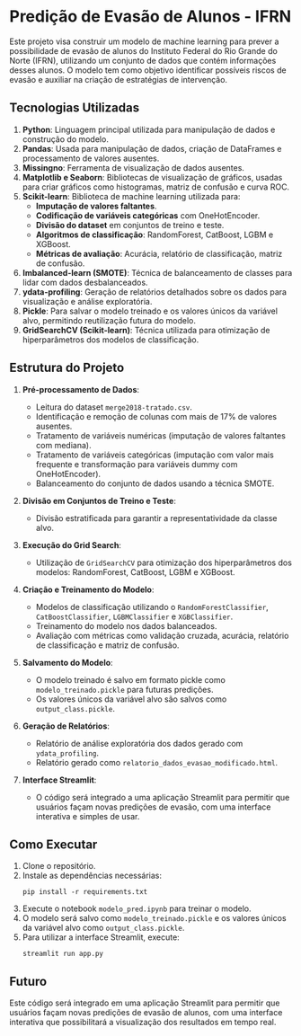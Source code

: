 # Predição de Evasão de Alunos - IFRN

Este projeto visa construir um modelo de machine learning para prever a possibilidade de evasão de alunos do Instituto Federal do Rio Grande do Norte (IFRN), utilizando um conjunto de dados que contém informações desses alunos. O modelo tem como objetivo identificar possíveis riscos de evasão e auxiliar na criação de estratégias de intervenção.

## Tecnologias Utilizadas

1. **Python**: Linguagem principal utilizada para manipulação de dados e construção do modelo.
2. **Pandas**: Usada para manipulação de dados, criação de DataFrames e processamento de valores ausentes.
3. **Missingno**: Ferramenta de visualização de dados ausentes.
4. **Matplotlib e Seaborn**: Bibliotecas de visualização de gráficos, usadas para criar gráficos como histogramas, matriz de confusão e curva ROC.
5. **Scikit-learn**: Biblioteca de machine learning utilizada para:
   - **Imputação de valores faltantes**.
   - **Codificação de variáveis categóricas** com OneHotEncoder.
   - **Divisão do dataset** em conjuntos de treino e teste.
   - **Algoritmos de classificação**: RandomForest, CatBoost, LGBM e XGBoost.
   - **Métricas de avaliação**: Acurácia, relatório de classificação, matriz de confusão.
6. **Imbalanced-learn (SMOTE)**: Técnica de balanceamento de classes para lidar com dados desbalanceados.
7. **ydata-profiling**: Geração de relatórios detalhados sobre os dados para visualização e análise exploratória.
8. **Pickle**: Para salvar o modelo treinado e os valores únicos da variável alvo, permitindo reutilização futura do modelo.
9. **GridSearchCV (Scikit-learn)**: Técnica utilizada para otimização de hiperparâmetros dos modelos de classificação.

## Estrutura do Projeto

1. **Pré-processamento de Dados**:
   - Leitura do dataset `merge2018-tratado.csv`.
   - Identificação e remoção de colunas com mais de 17% de valores ausentes.
   - Tratamento de variáveis numéricas (imputação de valores faltantes com mediana).
   - Tratamento de variáveis categóricas (imputação com valor mais frequente e transformação para variáveis dummy com OneHotEncoder).
   - Balanceamento do conjunto de dados usando a técnica SMOTE.

2. **Divisão em Conjuntos de Treino e Teste**:
   - Divisão estratificada para garantir a representatividade da classe alvo.

3. **Execução do Grid Search**:
   - Utilização de `GridSearchCV` para otimização dos hiperparâmetros dos modelos: RandomForest, CatBoost, LGBM e XGBoost.

4. **Criação e Treinamento do Modelo**:
   - Modelos de classificação utilizando o `RandomForestClassifier`, `CatBoostClassifier`, `LGBMClassifier` e `XGBClassifier`.
   - Treinamento do modelo nos dados balanceados.
   - Avaliação com métricas como validação cruzada, acurácia, relatório de classificação e matriz de confusão.

5. **Salvamento do Modelo**:
   - O modelo treinado é salvo em formato pickle como `modelo_treinado.pickle` para futuras predições.
   - Os valores únicos da variável alvo são salvos como `output_class.pickle`.

6. **Geração de Relatórios**:
   - Relatório de análise exploratória dos dados gerado com `ydata_profiling`.
   - Relatório gerado como `relatorio_dados_evasao_modificado.html`.

7. **Interface Streamlit**:
   - O código será integrado a uma aplicação Streamlit para permitir que usuários façam novas predições de evasão, com uma interface interativa e simples de usar.

## Como Executar

1. Clone o repositório.
2. Instale as dependências necessárias:
   ```
   pip install -r requirements.txt
   ```
3. Execute o notebook `modelo_pred.ipynb` para treinar o modelo.
4. O modelo será salvo como `modelo_treinado.pickle` e os valores únicos da variável alvo como `output_class.pickle`.
5. Para utilizar a interface Streamlit, execute:
   ```
   streamlit run app.py
   ```

## Futuro

Este código será integrado em uma aplicação Streamlit para permitir que usuários façam novas predições de evasão de alunos, com uma interface interativa que possibilitará a visualização dos resultados em tempo real.
